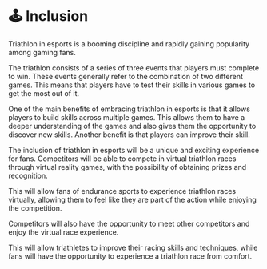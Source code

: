 # 🕹 Inclusion

Triathlon in esports is a booming discipline and rapidly gaining popularity among gaming fans.&#x20;

The triathlon consists of a series of three events that players must complete to win. These events generally refer to the combination of two different games. This means that players have to test their skills in various games to get the most out of it.

One of the main benefits of embracing triathlon in esports is that it allows players to build skills across multiple games. This allows them to have a deeper understanding of the games and also gives them the opportunity to discover new skills. Another benefit is that players can improve their skill.

The inclusion of triathlon in esports will be a unique and exciting experience for fans. Competitors will be able to compete in virtual triathlon races through virtual reality games, with the possibility of obtaining prizes and recognition.&#x20;

This will allow fans of endurance sports to experience triathlon races virtually, allowing them to feel like they are part of the action while enjoying the competition.&#x20;

Competitors will also have the opportunity to meet other competitors and enjoy the virtual race experience.&#x20;

This will allow triathletes to improve their racing skills and techniques, while fans will have the opportunity to experience a triathlon race from comfort.
